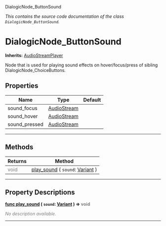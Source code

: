 
<div class="header-banner purple">
<div class="header-label purple">DialogicNode_ButtonSound</div>
</div>

*This contains the source code documentation of the class `DialogicNode_ButtonSound`.*
        
# DialogicNode_ButtonSound
**Inherits:** [AudioStreamPlayer](https://docs.godotengine.org/en/latest/classes/class_audiostreamplayer.html#class-audiostreamplayer)

Node that is used for playing sound effects on hover/focus/press of sibling DialogicNode_ChoiceButtons.
## Properties
Name | Type | Default 
--- | --- | --- 
sound_focus | [AudioStream](https://docs.godotengine.org/en/latest/classes/class_audiostream.html#class-audiostream) |   
sound_hover | [AudioStream](https://docs.godotengine.org/en/latest/classes/class_audiostream.html#class-audiostream) |   
sound_pressed | [AudioStream](https://docs.godotengine.org/en/latest/classes/class_audiostream.html#class-audiostream) |   
--- 

## Methods
Returns | Method 
--- | --- 
<span style = "color: gray">void</span> | [<span class="hljs-title">play_sound</span>](#property-play_sound) ( `sound`: [Variant](https://docs.godotengine.org/en/latest/classes/class_variant.html#class-variant) ) 
--- 
## Property Descriptions



<a class="header" id="property-play_sound" href="#property-play_sound">**<span class="hljs-attribute">func</span> [<span class="hljs-title">play_sound</span>](#property-play_sound) ( `sound`: [Variant](https://docs.godotengine.org/en/latest/classes/class_variant.html#class-variant) )</a>  ⇒ <span style = "color: gray">void</span>** 



 <span style = "color: gray">*No description available.*</span> 

---


